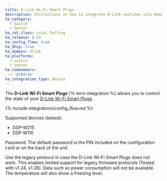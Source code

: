 ```yaml
---
title: D-Link Wi-Fi Smart Plugs
description: Instructions on how to integrate D-Link switches into Home Assistant.
ha_category:
  - Switch
  - Sensor
ha_iot_class: Local Polling
ha_release: 0.14
ha_config_flow: true
ha_dhcp: true
ha_domain: dlink
ha_platforms:
  - switch
  - sensor
ha_codeowners:
  - '@tkdrob'
ha_integration_type: device
---
```


The **D-Link Wi-Fi Smart Plugs** {% term integration %} allows you to control the state of your [D-Link Wi-Fi Smart Plugs](https://us.dlink.com/en/consumer/smart-home).

{% include integrations/config_flow.md %}

Supported devices (tested):

- DSP-W215
- DSP-W110

Password: The default password is the PIN included on the configuration card or on the back of the unit.

Use the legacy protocol in case the D-Link Wi-Fi Smart Plugs does not work. This enables limited support for legacy firmware protocols (Tested with v1.24, v1.26). Data such as power consumption will not be available. The temperature will also show a freezing level.
